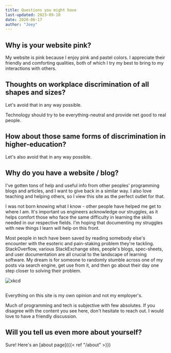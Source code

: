 ```yaml
---
title: Questions you might have
last-updated: 2023-09-10
date: 2020-06-17
author: "Joey"
---
```


## Why is your website pink?

My website is pink because I enjoy pink and pastel colors. I appreciate their friendly and comforting qualities, both of which I try my best to bring to my interactions with others.

## Thoughts on workplace discrimination of all shapes and sizes?

Let's avoid that in any way possible.

Technology should try to be everything-neutral and provide net good to real people.

## How about those same forms of discrimination in higher-education?

Let's also avoid that in any way possible.

## Why do you have a website / blog?

I've gotten tons of help and useful info from other peoples' programming blogs and articles, and I want to give back in a similar way. I also love teaching and helping others, so I view this site as the perfect outlet for that.

I was not born knowing what I know - other people have helped me get to where I am. It's important us engineers acknowledge our struggles, as it helps comfort those who face the same difficulty in learning the skills needed in our respective fields. I'm hoping that documenting my struggles with new things I learn will help on this front.

Most people in tech have been saved by reading somebody else's encounter with the esoteric and pain-staking problem they're tackling. StackOverflow, various StackExchange sites, people's blogs, spec-sheets, and user documentation are all crucial to the landscape of learning software. My dream is for someone to randomly stumble across one of my posts via search engine, get use from it, and then go about their day one step closer to solving their problem.

![xkcd](https://imgs.xkcd.com/comics/wisdom_of_the_ancients.png
"CC BY-NC 2.5")

## 

Everything on this site is my own opinion and not my employer's.

Much of programming and tech is subjective with few absolutes. If you disagree with the content you see here, don't hesitate to reach out. I would love to have a friendly discussion.

## Will you tell us even more about yourself?

Sure! Here's an [about page]({{< ref "/about" >}})
